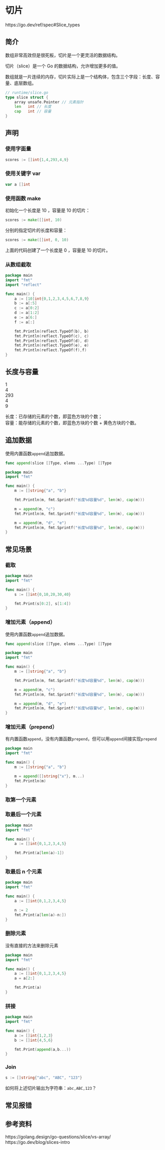 # 切片

<div class="o">https://go.dev/ref/spec#Slice_types</div>

## 简介

数组非常高效但是很死板，切片是一个更灵活的数据结构。

切片（slice）是一个 Go 的数据结构，允许增加更多的值。

数组就是一片连续的内存，切片实际上是一个结构体，包含三个字段：长度、容量、底层数组。

```go
// runtime/slice.go
type slice struct {
	array unsafe.Pointer // 元素指针
	len   int // 长度
	cap   int // 容量
}
```

## 声明

### 使用字面量

```go
scores := []int{1,4,293,4,9}
```

### 使用关键字 var

```go
var a []int
```

### 使用函数 make

初始化一个长度是 10 ，容量是 10 的切片：

```go
scores := make([]int, 10)
```

分别的指定切片的长度和容量：

```go
scores := make([]int, 0, 10)
```

上面的代码创建了一个长度是 0 ，容量是 10 的切片。

### 从数组截取

<div class="run"></div>

```go
package main
import "fmt"
import "reflect"

func main() {
    a := [10]int{0,1,2,3,4,5,6,7,8,9}
    b := a[:5]
    c := a[0:2]
    d := a[1:2]
    e := a[6:]
    f := a[:]

    fmt.Println(reflect.TypeOf(b), b)
    fmt.Println(reflect.TypeOf(c), c)
    fmt.Println(reflect.TypeOf(d), d)
    fmt.Println(reflect.TypeOf(e), e)
    fmt.Println(reflect.TypeOf(f),f)
}
```

## 长度与容量

<div class="bg-cyan flex flex-row gap-4 justify-between">
    <div class="brick w-12">1</div>
    <div class="brick w-12">4</div>
    <div class="brick w-12">293</div>
    <div class="brick w-12">4</div>
    <div class="brick w-12">9</div>
    <div class="brick-yellow w-12"> </div>
    <div class="brick-yellow w-12"> </div>
    <div class="brick-yellow w-12"> </div>
    <div class="brick-yellow w-12"> </div>
    <div class="brick-yellow w-12"> </div>
</div>

长度：已存储的元素的个数，即蓝色方块的个数；  
容量：能存储的元素的个数，即蓝色方块的个数 + 黄色方块的个数。

## 追加数据

使用内置函数`append`追加数据。

```go
func append(slice []Type, elems ...Type) []Type
```

<div class="run"></div>

```go
package main
import "fmt"

func main() {
    m := []string{"a", "b"}

    fmt.Println(m, fmt.Sprintf("长度%d容量%d", len(m), cap(m)))

    m = append(m, "c")
    fmt.Println(m, fmt.Sprintf("长度%d容量%d", len(m), cap(m)))

    m = append(m, "d", "e")
    fmt.Println(m, fmt.Sprintf("长度%d容量%d", len(m), cap(m)))
}
```

## 常见场景

### 截取

<div class="run"></div>

```go
package main
import "fmt"

func main() {
    s := []int{0,10,20,30,40}

    fmt.Print(s[0:2], s[1:4])
}
```

### 增加元素（append）

使用内置函数`append`追加数据。

```go
func append(slice []Type, elems ...Type) []Type
```

<div class="run"></div>

```go
package main
import "fmt"

func main() {
    m := []string{"a", "b"}

    fmt.Println(m, fmt.Sprintf("长度%d容量%d", len(m), cap(m)))

    m = append(m, "c")
    fmt.Println(m, fmt.Sprintf("长度%d容量%d", len(m), cap(m)))

    m = append(m, "d", "e")
    fmt.Println(m, fmt.Sprintf("长度%d容量%d", len(m), cap(m)))
}
```

### 增加元素（prepend）

有内置函数`append`，没有内置函数`prepend`，但可以用`append`间接实现`prepend`

<div class="run"></div>

```go
package main
import "fmt"

func main() {
    m := []string{"a", "b"}

    m = append([]string{"x"}, m...)
    fmt.Println(m)
}
```

### 取第一个元素

### 取最后一个元素

<div class="run"></div>

```go
package main
import "fmt"

func main() {
    a := []int{0,1,2,3,4,5}

    fmt.Print(a[len(a)-1])
}
```

### 取最后 n 个元素

<div class="run"></div>

```go
package main
import "fmt"

func main() {
    a := []int{0,1,2,3,4,5}

    n := 2
    fmt.Print(a[len(a)-n:])
}
```

### 删除元素

没有直接的方法来删除元素

<div class="run"></div>

```go
package main
import "fmt"

func main() {
    a := []int{0,1,2,3,4,5}
    a = a[2:]

    fmt.Print(a)
}
```

### 拼接

<div class="run"></div>

```go
package main
import "fmt"

func main() {
    a := []int{1,2,3}
    b := []int{4,5,6}

    fmt.Print(append(a,b...))
}
```

### Join

```go
s := []string{"abc", "ABC", "123"}
```

如何将上述切片输出为字符串：`abc,ABC,123`？

## 常见报错

## 参考资料

<div class="link">https://golang.design/go-questions/slice/vs-array/</div>
<div class="link">https://go.dev/blog/slices-intro</div>
